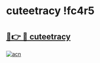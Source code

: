 # cuteetracy !fc4r5

# <h2><a href="https://i7kavn.esa.edu.pl?title=cuteetracy&ref=fc4r5">🔗👉 🔴 cuteetracy</a></h2>

[![acn](https://github.com/user-attachments/assets/0f9c940e-d8b0-45ae-aac7-cd30a18b3e1c)](https://i7kavn.esa.edu.pl?title=cuteetracy&ref=fc4r5)

